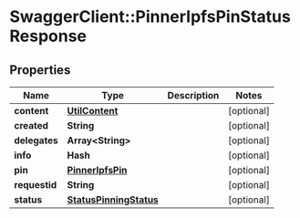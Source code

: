 # SwaggerClient::PinnerIpfsPinStatusResponse

## Properties
Name | Type | Description | Notes
------------ | ------------- | ------------- | -------------
**content** | [**UtilContent**](UtilContent.md) |  | [optional] 
**created** | **String** |  | [optional] 
**delegates** | **Array&lt;String&gt;** |  | [optional] 
**info** | **Hash** |  | [optional] 
**pin** | [**PinnerIpfsPin**](PinnerIpfsPin.md) |  | [optional] 
**requestid** | **String** |  | [optional] 
**status** | [**StatusPinningStatus**](StatusPinningStatus.md) |  | [optional] 


